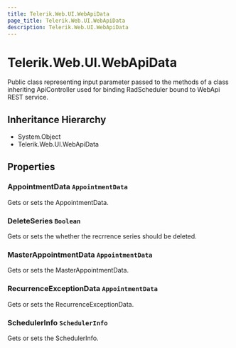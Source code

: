 ```yaml
---
title: Telerik.Web.UI.WebApiData
page_title: Telerik.Web.UI.WebApiData
description: Telerik.Web.UI.WebApiData
---
```


# Telerik.Web.UI.WebApiData

Public class representing input parameter passed to the methods of a class
            inheriting ApiController used for binding RadScheduler bound to WebApi REST service.

## Inheritance Hierarchy

* System.Object
* Telerik.Web.UI.WebApiData

## Properties

###  AppointmentData `AppointmentData`

Gets or sets the AppointmentData.

###  DeleteSeries `Boolean`

Gets or sets the whether the recrrence series should be deleted.

###  MasterAppointmentData `AppointmentData`

Gets or sets the MasterAppointmentData.

###  RecurrenceExceptionData `AppointmentData`

Gets or sets the RecurrenceExceptionData.

###  SchedulerInfo `SchedulerInfo`

Gets or sets the SchedulerInfo.

